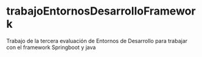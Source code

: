 # trabajoEntornosDesarrolloFramework
Trabajo de la tercera evaluación de Entornos de Desarrollo para trabajar con el framework Springboot y java 
